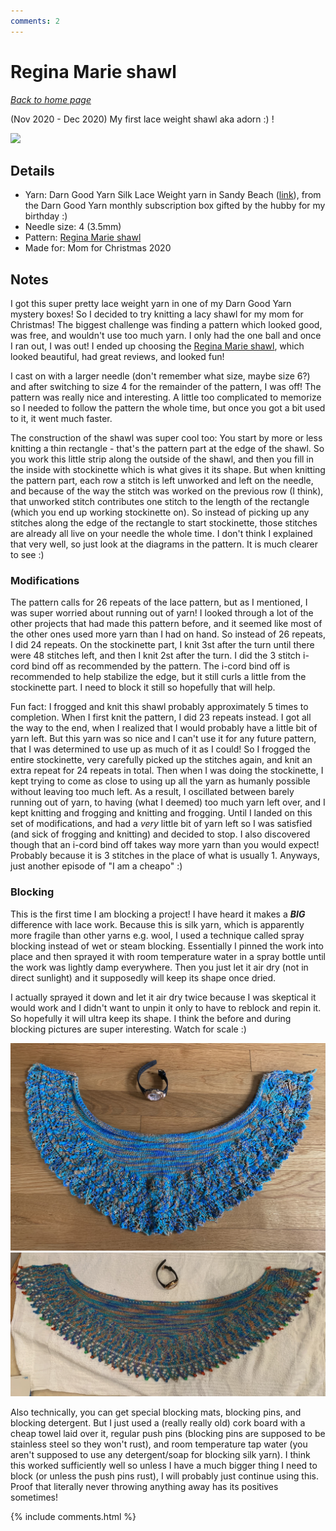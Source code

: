 ```yaml
---
comments: 2
---
```


# Regina Marie shawl

[*Back to home page*](..)

(Nov 2020 - Dec 2020) My first lace weight shawl aka adorn :) ! 

<img src="media/regina_marie.jpg" style="max-width: 100%" />

## Details
- Yarn: Darn Good Yarn Silk Lace Weight yarn in Sandy Beach ([link](https://www.darngoodyarn.com/products/lace-weight-silk-yarn?variant=869997445126)), from the Darn Good Yarn monthly subscription box gifted by the hubby for my birthday :) 
- Needle size: 4 (3.5mm) 
- Pattern: [Regina Marie shawl](https://www.ravelry.com/patterns/library/regina-marie)
- Made for: Mom for Christmas 2020

## Notes
I got this super pretty lace weight yarn in one of my Darn Good Yarn mystery boxes! So I decided to try knitting a lacy shawl for my mom for Christmas! The biggest challenge was finding a pattern which looked good, was free, and wouldn't use too much yarn. I only had the one ball and once I ran out, I was out! I ended up choosing the [Regina Marie shawl](https://www.ravelry.com/patterns/library/regina-marie), which looked beautiful, had great reviews, and looked fun! 

I cast on with a larger needle (don't remember what size, maybe size 6?) and after switching to size 4 for the remainder of the pattern, I was off! The pattern was really nice and interesting. A little too complicated to memorize so I needed to follow the pattern the whole time, but once you got a bit used to it, it went much faster. 

The construction of the shawl was super cool too: You start by more or less knitting a thin rectangle - that's the pattern part at the edge of the shawl. So you work this little strip along the outside of the shawl, and then you fill in the inside with stockinette which is what gives it its shape. But when knitting the pattern part, each row a stitch is left unworked and left on the needle, and because of the way the stitch was worked on the previous row (I think), that unworked stitch contributes one stitch to the length of the rectangle (which you end up working stockinette on). So instead of picking up any stitches along the edge of the rectangle to start stockinette, those stitches are already all live on your needle the whole time. I don't think I explained that very well, so just look at the diagrams in the pattern. It is much clearer to see :) 

### Modifications

The pattern calls for 26 repeats of the lace pattern, but as I mentioned, I was super worried about running out of yarn! I looked through a lot of the other projects that had made this pattern before, and it seemed like most of the other ones used more yarn than I had on hand. So instead of 26 repeats, I did 24 repeats. On the stockinette part, I knit 3st after the turn until there were 48 stitches left, and then I knit 2st after the turn. I did the 3 stitch i-cord bind off as recommended by the pattern. The i-cord bind off is recommended to help stabilize the edge, but it still curls a little from the stockinette part. I need to block it still so hopefully that will help. 

Fun fact: I frogged and knit this shawl probably approximately 5 times to completion. When I first knit the pattern, I did 23 repeats instead. I got all the way to the end, when I realized that I would probably have a little bit of yarn left. But this yarn was so nice and I can't use it for any future pattern, that I was determined to use up as much of it as I could! So I frogged the entire stockinette, very carefully picked up the stitches again, and knit an extra repeat for 24 repeats in total. Then when I was doing the stockinette, I kept trying to come as close to using up all the yarn as humanly possible without leaving too much left. As a result, I oscillated between barely running out of yarn, to having (what I deemed) too much yarn left over, and I kept knitting and frogging and knitting and frogging. Until I landed on this set of modifications, and had a *very* little bit of yarn left so I was satisfied (and sick of frogging and knitting) and decided to stop. I also discovered though that an i-cord bind off takes way more yarn than you would expect! Probably because it is 3 stitches in the place of what is usually 1. Anyways, just another episode of "I am a cheapo" :) 

### Blocking

This is the first time I am blocking a project! I have heard it makes a ***BIG*** difference with lace work. Because this is silk yarn, which is apparently more fragile than other yarns e.g. wool, I used a technique called spray blocking instead of wet or steam blocking. Essentially I pinned the work into place and then sprayed it with room temperature water in a spray bottle until the work was lightly damp everywhere. Then you just let it air dry (not in direct sunlight) and it supposedly will keep its shape once dried. 

I actually sprayed it down and let it air dry twice because I was skeptical it would work and I didn't want to unpin it only to have to reblock and repin it. So hopefully it will ultra keep its shape. I think the before and during blocking pictures are super interesting. Watch for scale :) 

<img src="media/regina_marie_preblock.jpg" style="max-width: 100%" />
<img src="media/regina_marie_pinned.jpg" style="max-width: 100%" />

Also technically, you can get special blocking mats, blocking pins, and blocking detergent. But I just used a (really really old) cork board with a cheap towel laid over it, regular push pins (blocking pins are supposed to be stainless steel so they won't rust), and room temperature tap water (you aren't supposed to use any detergent/soap for blocking silk yarn). I think this worked sufficiently well so unless I have a much bigger thing I need to block (or unless the push pins rust), I will probably just continue using this. Proof that literally never throwing anything away has its positives sometimes! 


{% include comments.html %}
